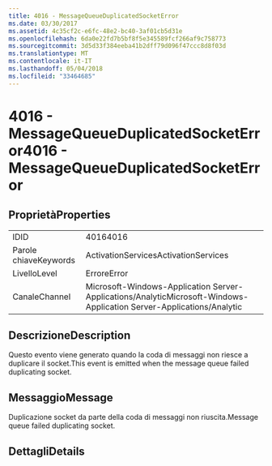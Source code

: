 ```yaml
---
title: 4016 - MessageQueueDuplicatedSocketError
ms.date: 03/30/2017
ms.assetid: 4c35cf2c-e6fc-48e2-bc40-3af01cb5d31e
ms.openlocfilehash: 6da0e22fd7b5bf8f5e345589fcf266af9c758773
ms.sourcegitcommit: 3d5d33f384eeba41b2dff79d096f47ccc8d8f03d
ms.translationtype: MT
ms.contentlocale: it-IT
ms.lasthandoff: 05/04/2018
ms.locfileid: "33464685"
---
```

# <a name="4016---messagequeueduplicatedsocketerror"></a><span data-ttu-id="133e8-102">4016 - MessageQueueDuplicatedSocketError</span><span class="sxs-lookup"><span data-stu-id="133e8-102">4016 - MessageQueueDuplicatedSocketError</span></span>
## <a name="properties"></a><span data-ttu-id="133e8-103">Proprietà</span><span class="sxs-lookup"><span data-stu-id="133e8-103">Properties</span></span>  
  
|||  
|-|-|  
|<span data-ttu-id="133e8-104">ID</span><span class="sxs-lookup"><span data-stu-id="133e8-104">ID</span></span>|<span data-ttu-id="133e8-105">4016</span><span class="sxs-lookup"><span data-stu-id="133e8-105">4016</span></span>|  
|<span data-ttu-id="133e8-106">Parole chiave</span><span class="sxs-lookup"><span data-stu-id="133e8-106">Keywords</span></span>|<span data-ttu-id="133e8-107">ActivationServices</span><span class="sxs-lookup"><span data-stu-id="133e8-107">ActivationServices</span></span>|  
|<span data-ttu-id="133e8-108">Livello</span><span class="sxs-lookup"><span data-stu-id="133e8-108">Level</span></span>|<span data-ttu-id="133e8-109">Errore</span><span class="sxs-lookup"><span data-stu-id="133e8-109">Error</span></span>|  
|<span data-ttu-id="133e8-110">Canale</span><span class="sxs-lookup"><span data-stu-id="133e8-110">Channel</span></span>|<span data-ttu-id="133e8-111">Microsoft-Windows-Application Server-Applications/Analytic</span><span class="sxs-lookup"><span data-stu-id="133e8-111">Microsoft-Windows-Application Server-Applications/Analytic</span></span>|  
  
## <a name="description"></a><span data-ttu-id="133e8-112">Descrizione</span><span class="sxs-lookup"><span data-stu-id="133e8-112">Description</span></span>  
 <span data-ttu-id="133e8-113">Questo evento viene generato quando la coda di messaggi non riesce a duplicare il socket.</span><span class="sxs-lookup"><span data-stu-id="133e8-113">This event is emitted when the message queue failed duplicating socket.</span></span>  
  
## <a name="message"></a><span data-ttu-id="133e8-114">Messaggio</span><span class="sxs-lookup"><span data-stu-id="133e8-114">Message</span></span>  
 <span data-ttu-id="133e8-115">Duplicazione socket da parte della coda di messaggi non riuscita.</span><span class="sxs-lookup"><span data-stu-id="133e8-115">Message queue failed duplicating socket.</span></span>  
  
## <a name="details"></a><span data-ttu-id="133e8-116">Dettagli</span><span class="sxs-lookup"><span data-stu-id="133e8-116">Details</span></span>
